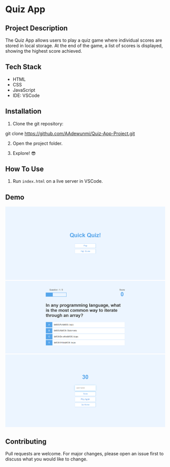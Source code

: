 # Quiz App

## Project Description

The Quiz App allows users to play a quiz game where individual scores are stored in local storage. At the end of the game, a list of scores is displayed, showing the highest score achieved.

## Tech Stack

- HTML
- CSS
- JavaScript
- IDE: VSCode

## Installation

1. Clone the git repository:

git clone https://github.com/AAdewunmi/Quiz-App-Project.git


2. Open the project folder.

3. Explore! 😎

## How To Use

1. Run `index.html` on a live server in VSCode.

## Demo

![Screenshot 1](https://github.com/Shoeb-K/Quiz-App-Project/blob/main/assets/Screenshot%202024-03-24%20002844.png?raw=true)
![Screenshot 2](https://github.com/Shoeb-K/Quiz-App-Project/blob/main/assets/Screenshot%202024-03-24%20002855.png?raw=true)
![Screenshot 3](https://github.com/Shoeb-K/Quiz-App-Project/blob/main/assets/Screenshot%202024-03-24%20002928.png?raw=true)

## Contributing

Pull requests are welcome. For major changes, please open an issue first to discuss what you would like to change.

